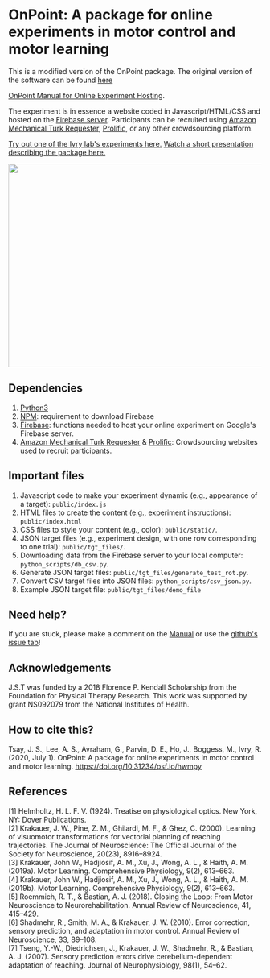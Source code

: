 # OnPoint: A package for online experiments in motor control and motor learning

This is a modified version of the OnPoint package. The original version of the software can be found [here](https://github.com/alan-s-lee/OnPoint)

[OnPoint Manual for Online Experiment Hosting](https://docs.google.com/document/d/1E5XzQU2dJw7m880P7VhmESPpUNQlEdMcf9fweHLtG0o/edit?usp=sharing).

The experiment is in essence a website coded in Javascript/HTML/CSS and hosted on the [Firebase server](https://firebase.google.com/). Participants can be recruited using [Amazon Mechanical Turk Requester](https://requester.mturk.com/), [Prolific](https://www.prolific.co/), or any other crowdsourcing platform. 

[Try out one of the Ivry lab's experiments here.](https://multiclamp-c2.web.app/) 
[Watch a short presentation describing the package here.](https://www.loom.com/share/230ea6f6e9d841d193341f12aa9dddbd/) 

<img src="public/images/sampleOut.gif" width="720" height="404" />

## Dependencies

1. [Python3](https://www.python.org/downloads/) 
2. [NPM](https://www.npmjs.com/get-npm): requirement to download Firebase 
3. [Firebase](https://firebase.google.com/docs/cli): functions needed to host your online experiment on Google's Firebase server. 
4. [Amazon Mechanical Turk Requester](https://requester.mturk.com/) & [Prolific](https://www.prolific.co/): Crowdsourcing websites used to recruit participants. 

## Important files

1. Javascript code to make your experiment dynamic (e.g., appearance of a target): `public/index.js` 
2. HTML files to create the content (e.g., experiment instructions): `public/index.html` 
3. CSS files to style your content (e.g., color): `public/static/`.
4. JSON target files (e.g., experiment design, with one row corresponding to one trial): `public/tgt_files/`. 
5. Downloading data from the Firebase server to your local computer: `python_scripts/db_csv.py`. 
6. Generate JSON target files: `public/tgt_files/generate_test_rot.py`.
7. Convert CSV target files into JSON files: `python_scripts/csv_json.py`.
8. Example JSON target file: `public/tgt_files/demo_file`

## Need help?

If you are stuck, please make a comment on the [Manual](https://docs.google.com/document/d/1E5XzQU2dJw7m880P7VhmESPpUNQlEdMcf9fweHLtG0o/edit?usp=sharing) or use the [github's issue tab](https://github.com/alan-s-lee/Reaching_Exp_Online/issues)!

## Acknowledgements

J.S.T was funded by a 2018 Florence P. Kendall Scholarship from the Foundation for Physical Therapy Research. This work was supported by grant NS092079 from the National Institutes of Health. 

## How to cite this?

Tsay, J. S., Lee, A. S., Avraham, G., Parvin, D. E., Ho, J., Boggess, M., Ivry, R. (2020, July 1). OnPoint: A package for online experiments in motor control and motor learning. https://doi.org/10.31234/osf.io/hwmpy

## References

[1] Helmholtz, H. L. F. V. (1924). Treatise on physiological optics. New York, NY: Dover Publications.  
[2] Krakauer, J. W., Pine, Z. M., Ghilardi, M. F., & Ghez, C. (2000). Learning of visuomotor transformations for vectorial planning of reaching trajectories. The Journal of Neuroscience: The Official Journal of the Society for Neuroscience, 20(23), 8916–8924.  
[3] Krakauer, John W., Hadjiosif, A. M., Xu, J., Wong, A. L., & Haith, A. M. (2019a). Motor Learning. Comprehensive Physiology, 9(2), 613–663.  
[4] Krakauer, John W., Hadjiosif, A. M., Xu, J., Wong, A. L., & Haith, A. M. (2019b). Motor Learning. Comprehensive Physiology, 9(2), 613–663.  
[5] Roemmich, R. T., & Bastian, A. J. (2018). Closing the Loop: From Motor Neuroscience to Neurorehabilitation. Annual Review of Neuroscience, 41, 415–429.  
[6] Shadmehr, R., Smith, M. A., & Krakauer, J. W. (2010). Error correction, sensory prediction, and adaptation in motor control. Annual Review of Neuroscience, 33, 89–108.  
[7] Tseng, Y.-W., Diedrichsen, J., Krakauer, J. W., Shadmehr, R., & Bastian, A. J. (2007). Sensory prediction errors drive cerebellum-dependent adaptation of reaching. Journal of Neurophysiology, 98(1), 54–62.

